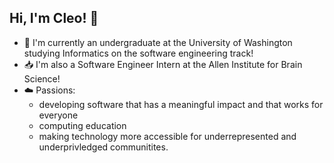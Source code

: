 ## Hi, I'm Cleo! 👋
- 🏫 I'm currently an undergraduate at the University of Washington studying Informatics on the software engineering track!
- 📥 I'm also a Software Engineer Intern at the Allen Institute for Brain Science!
- ☁️ Passions:
    - developing software that has a meaningful impact and that works for everyone
    - computing education
    - making technology more accessible for underrepresented and underprivledged communitites.

<!--
**cleoreyes/cleoreyes** is a ✨ _special_ ✨ repository because its `README.md` (this file) appears on your GitHub profile.

Here are some ideas to get you started:

- 🔭 I’m currently working on ...
- 🌱 I’m currently learning ...
- 👯 I’m looking to collaborate on ...
- 🤔 I’m looking for help with ...
- 💬 Ask me about ...
- 📫 How to reach me: ...
- 😄 Pronouns: ...
- ⚡ Fun fact: ...
-->
